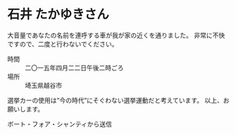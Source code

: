 # 石井 たかゆきさん

大音量であなたの名前を連呼する車が我が家の近くを通りました。
非常に不快ですので、二度と行わないでください。

<dl>
  <dt>時間</dt>
  <dd>二〇一五年四月二二日午後二時ごろ</dd>
  <dt>場所</dt>
  <dd>埼玉県越谷市</dd>
</dl>

選挙カーの使用は”今の時代”にそぐわない選挙運動だと考えています。
以上、お願いします。

ボート・フォア・シャンティから送信
